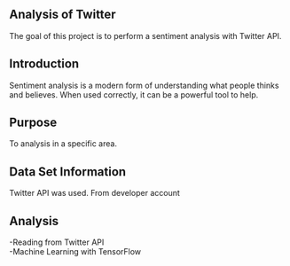 ## Analysis of Twitter
The goal of this project is to perform a sentiment analysis with Twitter API.


## Introduction
Sentiment analysis is a modern form of understanding what people thinks and believes. When used correctly, it can be a powerful tool to help.

## Purpose

To analysis in a specific area.

## Data Set Information

Twitter API was used. From developer account

## Analysis
-Reading from Twitter API  
-Machine Learning with TensorFlow

